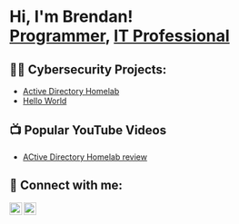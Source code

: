 <h1>Hi, I'm Brendan! <br/><a href="https://github.com/btross">Programmer</a>, <a href="https://www.linkedin.com/in/btross/">IT Professional</a>

<h2>👨‍💻 Cybersecurity Projects:</h2>

  - [Active Directory Homelab](https://github.com/btross/LABURL)
  - [Hello World](https://github.com/btross/LABURL)


<h2>📺 Popular YouTube Videos</h2>

- [ACtive Directory Homelab review](https://www.youtube.com/LAB_URL)

<h2> 🤳 Connect with me:</h2>

[<img align="left" alt="JoshMadakor | YouTube" width="22px" src="https://cdn.jsdelivr.net/npm/simple-icons@v3/icons/youtube.svg" />][youtube]

[<img align="left" alt="JoshMadakor | LinkedIn" width="22px" src="https://cdn.jsdelivr.net/npm/simple-icons@v3/icons/linkedin.svg" />][linkedin]



[youtube]: https://www.youtube.com/c/ADDINLATER
[linkedin]: https://linkedin.com/in/btross

<!--
**btross/btross** is a ✨ _special_ ✨ repository because its `README.md` (this file) appears on your GitHub profile.

Here are some ideas to get you started:

- 🔭 I’m currently working on ...
- 🌱 I’m currently learning ...
- 👯 I’m looking to collaborate on ...
- 🤔 I’m looking for help with ...
- 💬 Ask me about ...
- 📫 How to reach me: ...
- 😄 Pronouns: ...
- ⚡ Fun fact: ...
-->
